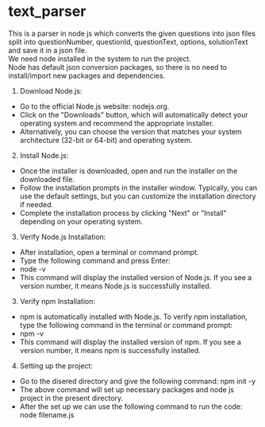 # text_parser
This is a parser in node js which converts the given questions into json files split into questionNumber, questionId, questionText, options, solutionText and save it in a json file.<br>
We need node installed in the system to run the project.<br>
Node has default json conversion packages, so there is no need to install/import new packages and dependencies. <br>
1. Download Node.js: 
* Go to the official Node.js website: nodejs.org. 
* Click on the "Downloads" button, which will automatically detect your operating system and recommend the appropriate installer. 
* Alternatively, you can choose the version that matches your system architecture (32-bit or 64-bit) and operating system. 
2. Install Node.js: 
* Once the installer is downloaded, open and run the installer on the downloaded file.
* Follow the installation prompts in the installer window. Typically, you can use the default settings, but you can customize the installation directory if needed.
* Complete the installation process by clicking "Next" or "Install" depending on your operating system.
3. Verify Node.js Installation:
* After installation, open a terminal or command prompt.
* Type the following command and press Enter:
* node -v 
* This command will display the installed version of Node.js. If you see a version number, it means Node.js is successfully installed.
3. Verify npm Installation:
* npm is automatically installed with Node.js. To verify npm installation, type the following command in the terminal or command prompt:
* npm -v
* This command will display the installed version of npm. If you see a version number, it means npm is successfully installed.
4. Setting up the project:
* Go to the disered directory and give the following command: npm init -y
* The above command will set up necessary packages and node js project in the present directory.
* After the set up we can use the following command to run the code: node filename.js
  
